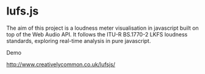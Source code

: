 # lufs.js
The aim of this project is a loudness meter visualisation in javascript built on top of the Web Audio API. It follows the ITU-R BS.1770-2 LKFS loudness standards, exploring real-time analysis in pure javascript.


Demo

http://www.creativelycommon.co.uk/lufsjs/
